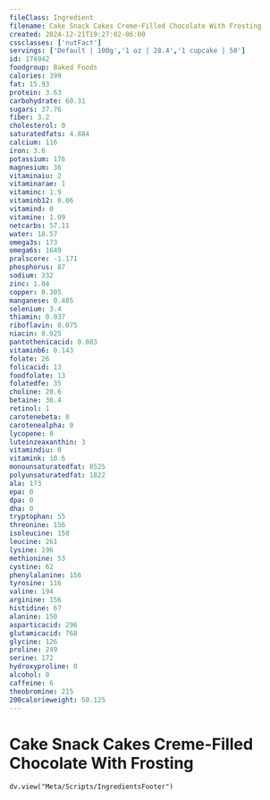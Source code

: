 ```yaml
---
fileClass: Ingredient
filename: Cake Snack Cakes Creme-Filled Chocolate With Frosting
created: 2024-12-21T19:27:02-06:00
cssclasses: ['nutFact']
servings: ['Default | 100g','1 oz | 28.4','1 cupcake | 50']
id: 174942
foodgroup: Baked Foods
calories: 399
fat: 15.93
protein: 3.63
carbohydrate: 60.31
sugars: 37.76
fiber: 3.2
cholesterol: 0
saturatedfats: 4.884
calcium: 116
iron: 3.6
potassium: 176
magnesium: 36
vitaminaiu: 2
vitaminarae: 1
vitaminc: 1.9
vitaminb12: 0.06
vitamind: 0
vitamine: 1.09
netcarbs: 57.11
water: 18.57
omega3s: 173
omega6s: 1649
pralscore: -1.171
phosphorus: 87
sodium: 332
zinc: 1.04
copper: 0.305
manganese: 0.485
selenium: 3.4
thiamin: 0.037
riboflavin: 0.075
niacin: 0.925
pantothenicacid: 0.083
vitaminb6: 0.143
folate: 26
folicacid: 13
foodfolate: 13
folatedfe: 35
choline: 20.6
betaine: 36.4
retinol: 1
carotenebeta: 0
carotenealpha: 0
lycopene: 0
luteinzeaxanthin: 3
vitamindiu: 0
vitamink: 10.6
monounsaturatedfat: 8525
polyunsaturatedfat: 1822
ala: 173
epa: 0
dpa: 0
dha: 0
tryptophan: 55
threonine: 156
isoleucine: 158
leucine: 261
lysine: 196
methionine: 53
cystine: 62
phenylalanine: 156
tyrosine: 116
valine: 194
arginine: 156
histidine: 67
alanine: 150
asparticacid: 296
glutamicacid: 768
glycine: 126
proline: 249
serine: 172
hydroxyproline: 0
alcohol: 0
caffeine: 6
theobromine: 215
200calorieweight: 50.125
---
```


# Cake Snack Cakes Creme-Filled Chocolate With Frosting

```dataviewjs
dv.view("Meta/Scripts/IngredientsFooter")
```
